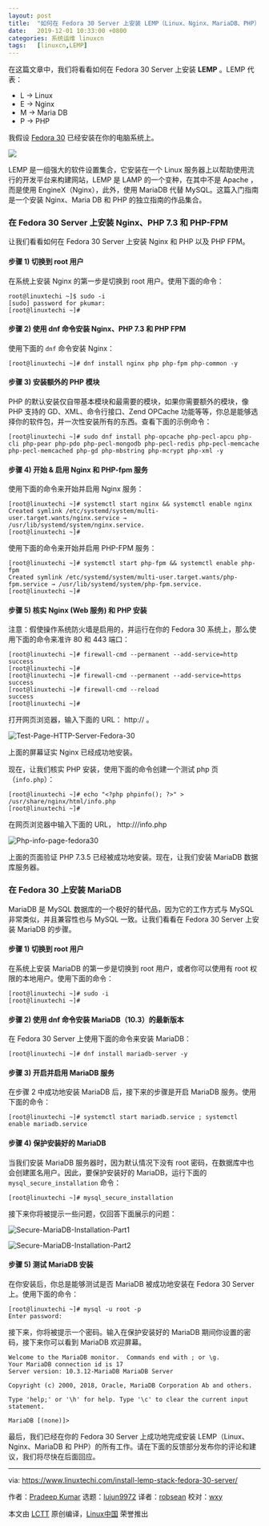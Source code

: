 ```yaml
---
layout: post
title:	"如何在 Fedora 30 Server 上安装 LEMP（Linux、Nginx、MariaDB、PHP）"
date:	2019-12-01 10:33:00 +0800 
categories:	系统运维 linuxcn 
tags:	[linuxcn,LEMP]
---
```



在这篇文章中，我们将看看如何在 Fedora 30 Server 上安装 **LEMP** 。LEMP 代表：


* L -> Linux
* E -> Nginx
* M -> Maria DB
* P -> PHP


我假设 [Fedora 30](https://www.linuxtechi.com/fedora-30-workstation-installation-guide/) 已经安装在你的电脑系统上。


![](/Asserts/Images//attachment/album/201912/01/103537wil7hd36dhcxdh03.jpg)


LEMP 是一组强大的软件设置集合，它安装在一个 Linux 服务器上以帮助使用流行的开发平台来构建网站，LEMP 是 LAMP 的一个变种，在其中不是 Apache ，而是使用 EngineX（Nginx），此外，使用 MariaDB 代替 MySQL。这篇入门指南是一个安装 Nginx、Maria DB 和 PHP 的独立指南的作品集合。


### 在 Fedora 30 Server 上安装 Nginx、PHP 7.3 和 PHP-FPM


让我们看看如何在 Fedora 30 Server 上安装 Nginx 和 PHP 以及 PHP FPM。


#### 步骤 1) 切换到 root 用户


在系统上安装 Nginx 的第一步是切换到 root 用户。使用下面的命令：



```
root@linuxtechi ~]$ sudo -i
[sudo] password for pkumar:
[root@linuxtechi ~]#
```

#### 步骤 2) 使用 dnf 命令安装 Nginx、PHP 7.3 和 PHP FPM


使用下面的 `dnf` 命令安装 Nginx：



```
[root@linuxtechi ~]# dnf install nginx php php-fpm php-common -y
```

#### 步骤 3) 安装额外的 PHP 模块


PHP 的默认安装仅自带基本模块和最需要的模块，如果你需要额外的模块，像 PHP 支持的 GD、XML、命令行接口、Zend OPCache 功能等等，你总是能够选择你的软件包，并一次性安装所有的东西。查看下面的示例命令：



```
[root@linuxtechi ~]# sudo dnf install php-opcache php-pecl-apcu php-cli php-pear php-pdo php-pecl-mongodb php-pecl-redis php-pecl-memcache php-pecl-memcached php-gd php-mbstring php-mcrypt php-xml -y
```

#### 步骤 4) 开始 & 启用 Nginx 和 PHP-fpm 服务


使用下面的命令来开始并启用 Nginx 服务：



```
[root@linuxtechi ~]# systemctl start nginx && systemctl enable nginx
Created symlink /etc/systemd/system/multi-user.target.wants/nginx.service → /usr/lib/systemd/system/nginx.service.
[root@linuxtechi ~]#
```

使用下面的命令来开始并启用 PHP-FPM 服务：



```
[root@linuxtechi ~]# systemctl start php-fpm && systemctl enable php-fpm
Created symlink /etc/systemd/system/multi-user.target.wants/php-fpm.service → /usr/lib/systemd/system/php-fpm.service.
[root@linuxtechi ~]#
```

#### 步骤 5) 核实 Nginx (Web 服务) 和 PHP 安装


注意：假使操作系统防火墙是启用的，并运行在你的 Fedora 30 系统上，那么使用下面的命令来准许 80 和 443 端口：



```
[root@linuxtechi ~]# firewall-cmd --permanent --add-service=http
success
[root@linuxtechi ~]#
[root@linuxtechi ~]# firewall-cmd --permanent --add-service=https
success
[root@linuxtechi ~]# firewall-cmd --reload
success
[root@linuxtechi ~]#
```

打开网页浏览器，输入下面的 URL： http:// 。


![Test-Page-HTTP-Server-Fedora-30](/Asserts/Images//attachment/album/201912/01/103342noldg8rjravdja9y.jpg)


上面的屏幕证实 Nginx 已经成功地安装。


现在，让我们核实 PHP 安装，使用下面的命令创建一个测试 php 页（`info.php`）：



```
[root@linuxtechi ~]# echo "<?php phpinfo(); ?>" > /usr/share/nginx/html/info.php
[root@linuxtechi ~]#
```

在网页浏览器中输入下面的 URL， http:///info.php


![Php-info-page-fedora30](/Asserts/Images//attachment/album/201912/01/103403rm25grq1ckmbb06q.jpg)


上面的页面验证 PHP 7.3.5 已经被成功地安装。现在，让我们安装 MariaDB 数据库服务器。


### 在 Fedora 30 上安装 MariaDB


MariaDB 是 MySQL 数据库的一个极好的替代品，因为它的工作方式与 MySQL 非常类似，并且兼容性也与 MySQL 一致。让我们看看在 Fedora 30 Server 上安装 MariaDB 的步骤。


#### 步骤 1) 切换到 root 用户


在系统上安装 MariaDB 的第一步是切换到 root 用户，或者你可以使用有 root 权限的本地用户。使用下面的命令：



```
[root@linuxtechi ~]# sudo -i
[root@linuxtechi ~]#
```

#### 步骤 2) 使用 dnf 命令安装 MariaDB（10.3）的最新版本


在 Fedora 30 Server 上使用下面的命令来安装 MariaDB：



```
[root@linuxtechi ~]# dnf install mariadb-server -y
```

#### 步骤 3) 开启并启用 MariaDB 服务


在步骤 2 中成功地安装 MariaDB 后，接下来的步骤是开启 MariaDB 服务。使用下面的命令：



```
[root@linuxtechi ~]# systemctl start mariadb.service ; systemctl enable mariadb.service
```

#### 步骤 4) 保护安装好的 MariaDB


当我们安装 MariaDB 服务器时，因为默认情况下没有 root 密码，在数据库中也会创建匿名用户。因此，要保护安装好的 MariaDB，运行下面的 `mysql_secure_installation` 命令：



```
[root@linuxtechi ~]# mysql_secure_installation
```

接下来你将被提示一些问题，仅回答下面展示的问题：


![Secure-MariaDB-Installation-Part1](/Asserts/Images//attachment/album/201912/01/103414qgdlw7lch75ggqxy.jpg)


![Secure-MariaDB-Installation-Part2](/Asserts/Images//attachment/album/201912/01/103416uhqsuzsuybgwbjzs.jpg)


#### 步骤 5) 测试 MariaDB 安装


在你安装后，你总是能够测试是否 MariaDB 被成功地安装在 Fedora 30 Server 上。使用下面的命令：



```
[root@linuxtechi ~]# mysql -u root -p
Enter password:
```

接下来，你将被提示一个密码。输入在保护安装好的 MariaDB 期间你设置的密码，接下来你可以看到 MariaDB 欢迎屏幕。



```
Welcome to the MariaDB monitor.  Commands end with ; or \g.
Your MariaDB connection id is 17
Server version: 10.3.12-MariaDB MariaDB Server

Copyright (c) 2000, 2018, Oracle, MariaDB Corporation Ab and others.

Type 'help;' or '\h' for help. Type '\c' to clear the current input statement.

MariaDB [(none)]>
```

最后，我们已经在你的 Fedora 30 Server 上成功地完成安装 LEMP（Linux、Nginx、MariaDB 和 PHP）的所有工作。请在下面的反馈部分发布你的评论和建议，我们将尽快在后面回应。




---


via: <https://www.linuxtechi.com/install-lemp-stack-fedora-30-server/>


作者：[Pradeep Kumar](https://www.linuxtechi.com/author/pradeep/) 选题：[lujun9972](https://github.com/lujun9972) 译者：[robsean](https://github.com/robsean) 校对：[wxy](https://github.com/wxy)


本文由 [LCTT](https://github.com/LCTT/TranslateProject) 原创编译，[Linux中国](https://linux.cn/) 荣誉推出
